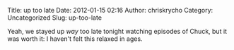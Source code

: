 Title: up too late
Date: 2012-01-15 02:16
Author: chriskrycho
Category: Uncategorized
Slug: up-too-late

Yeah, we stayed up *way* too late tonight watching episodes of Chuck,
but it was worth it: I haven't felt this relaxed in ages.
